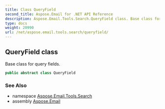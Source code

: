 ```yaml
---
title: Class QueryField
second_title: Aspose.Email for .NET API Reference
description: Aspose.Email.Tools.Search.QueryField class. Base class for query fields
type: docs
weight: 20990
url: /net/aspose.email.tools.search/queryfield/
---
```

## QueryField class

Base class for query fields.

```csharp
public abstract class QueryField
```

### See Also

* namespace [Aspose.Email.Tools.Search](../../aspose.email.tools.search/)
* assembly [Aspose.Email](../../)


